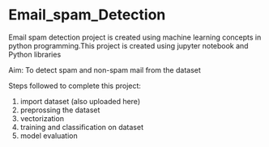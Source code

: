 # Email_spam_Detection
Email spam detection project is created using machine learning concepts in python programming.This project is created using jupyter notebook and Python libraries

Aim: To detect spam and non-spam mail from the dataset 

Steps followed to complete this project:
1. import dataset (also uploaded here)
2. preprossing the dataset
3. vectorization
4. training and classification on dataset
5. model evaluation
